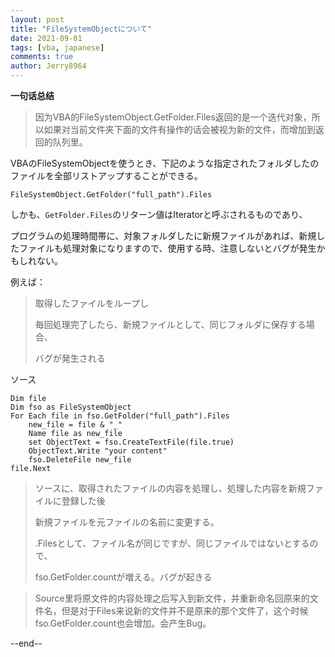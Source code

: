 ```yaml
---
layout: post
title: "FileSystemObjectについて"
date: 2021-09-01
tags: [vba, japanese]
comments: true
author: Jerry8964
---
```






**一句话总结**

> 因为VBA的FileSystemObject.GetFolder.Files返回的是一个迭代对象，所以如果对当前文件夹下面的文件有操作的话会被视为新的文件，而增加到返回的队列里。



VBAのFileSystemObjectを使うとき、下記のような指定されたフォルダしたのファイルを全部リストアップすることができる。

```vbscript
FileSystemObject.GetFolder("full_path").Files
```

しかも、`GetFolder.Files`のリターン値はIteratorと呼ぶされるものであり、

プログラムの処理時間帯に、対象フォルダしたに新規ファイルがあれば、新規したファイルも処理対象になりますので、使用する時、注意しないとバグが発生かもしれない。

例えば：

> 取得したファイルをループし
>
> 毎回処理完了したら、新規ファイルとして、同じフォルダに保存する場合、
>
> バグが発生される

ソース

```vbscript
Dim file
Dim fso as FileSystemObject
For Each file in fso.GetFolder("full_path").Files
    new_file = file & "_"
    Name file as new_file
    set ObjectText = fso.CreateTextFile(file.true)
    ObjectText.Write "your content"
    fso.DeleteFile new_file
file.Next
```

> ソースに、取得されたファイルの内容を処理し、処理した内容を新規ファイルに登録した後
>
> 新規ファイルを元ファイルの名前に変更する。
>
> .Filesとして、ファイル名が同じですが、同じファイルではないとするので、
>
> fso.GetFolder.countが増える。バグが起きる



> Source里将原文件的内容处理之后写入到新文件，并重新命名回原来的文件名，但是对于Files来说新的文件并不是原来的那个文件了，这个时候fso.GetFolder.count也会增加。会产生Bug。



--end--

